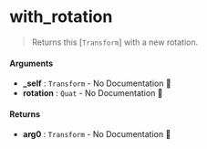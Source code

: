 # with\_rotation

>  Returns this [`Transform`] with a new rotation.

#### Arguments

- **\_self** : `Transform` \- No Documentation 🚧
- **rotation** : `Quat` \- No Documentation 🚧

#### Returns

- **arg0** : `Transform` \- No Documentation 🚧